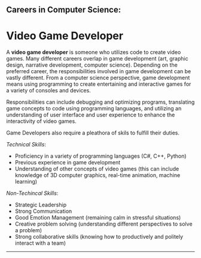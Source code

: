 ## Careers in Computer Science:
# Video Game Developer
A **video game developer** is someone who utilizes code to create video games. Many different careers overlap in game development (art, graphic design, narrative development, computer science). Depending on the preferred career, the responsibilities involved in game development can be vastly different. From a computer science perspective, game development means using programming to create entertaining and interactive games for a variety of consoles and devices. 

Responsibilities can include debugging and optimizing programs, translating game concepts to code using programming languages, and utilizing an understanding of user interface and user experience to enhance the interactivity of video games.

Game Developers also require a pleathora of skils to fulfill their duties.

*Technical Skills*:
- Proficiency in a variety of programming languages (C#, C++, Python)
- Previous experience in game development
- Understanding of other concepts of video games (this can include knowledge of 3D computer graphics, real-time animation, machine learning)

*Non-Techincal Skills*:
- Strategic Leadership
- Strong Communication
- Good Emotion Management (remaining calm in stressful situations)
- Creative problem solving (understanding different perspectives to solve a problem)
- Strong collaborative skills (knowing how to productively and politely interact with a team)

---